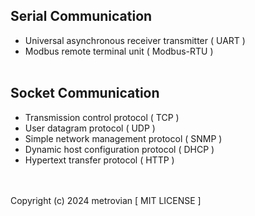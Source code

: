 ## Serial Communication ##
- Universal asynchronous receiver transmitter ( UART )
- Modbus remote terminal unit ( Modbus-RTU )
<br/></br>
## Socket Communication ##
- Transmission control protocol ( TCP )
- User datagram protocol ( UDP )
- Simple network management protocol ( SNMP )
- Dynamic host configuration protocol ( DHCP )
- Hypertext transfer protocol ( HTTP )

<br/></br>
Copyright (c) 2024 metrovian [ MIT LICENSE ]
